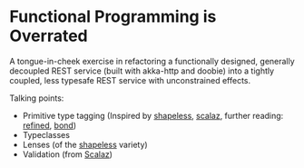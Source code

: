 Functional Programming is Overrated
===================================

A tongue-in-cheek exercise in refactoring a functionally designed, generally decoupled REST service (built with akka-http and doobie) into a tightly coupled, less typesafe REST service with unconstrained effects.

Talking points:

 - Primitive type tagging (Inspired by [shapeless](https://github.com/milessabin/shapeless/blob/shapeless-2.3.1/core/src/main/scala/shapeless/typeoperators.scala#L25-L34), [scalaz](https://github.com/scalaz/scalaz/blob/v7.2.2/core/src/main/scala/scalaz/package.scala#L99-L110), further reading: [refined](https://github.com/fthomas/refined), [bond](https://github.com/fwbrasil/bond))
 - Typeclasses
 - Lenses (of the [shapeless](https://github.com/milessabin/shapeless/blob/shapeless-2.3.1/core/src/main/scala/shapeless/lenses.scala) variety)
 - Validation (from [Scalaz](https://github.com/scalaz/scalaz/blob/v7.2.2/core/src/main/scala/scalaz/Validation.scala))
